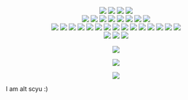 <p align="center" >
    <!--    Code Editors-->
    <img src="https://img.shields.io/badge/-Visual%20Studio%20Code-5194f0?style=flat-square&logo=Visual%20Studio%20Code&logoColor=white"/>
    <img src="https://img.shields.io/badge/-Intellij%20IDEA-5194f0?style=flat-square&logo=intellij%20idea&logoColor=white"/>
    <img src="https://img.shields.io/badge/-PHPStorm-5194f0?style=flat-square&logo=phpstorm&logoColor=white"/>
    <img src="https://img.shields.io/badge/-Sublime-5194f0?style=flat-square&logo=sublimetext&logoColor=white"/>
    <!--    Languages--><br>
    <img src="https://img.shields.io/badge/-PHP-5194f0?style=flat-square&logo=php&logoColor=white"/>
    <img src="https://img.shields.io/badge/-Java-5194f0?style=flat-square&logo=java&logoColor=white"/>
    <img src="https://img.shields.io/badge/-Typescript-5194f0?style=flat-square&logo=typescript&logoColor=white"/>
    <img src="https://img.shields.io/badge/-JavaScript-5194f0?style=flat-square&logo=javascript&logoColor=white"/>
    <img src="https://img.shields.io/badge/-Node.js-5194f0?style=flat-square&logo=node.js&logoColor=white"/>
    <img src="https://img.shields.io/badge/-HTML5-5194f0?style=flat-square&logo=html5&logoColor=white"/>
    <img src="https://img.shields.io/badge/-Laravel-5194f0?style=flat-square&logo=laravel&logoColor=white"/>
    <img src="https://img.shields.io/badge/-Symphony-5194f0?style=flat-square&logo=symphony&logoColor=white"/>
    <!--    Software--><br>
	<img src="https://img.shields.io/badge/-Composer-5194f0?style=flat-square&logo=composer&logoColor=white"/>
	<img src="https://img.shields.io/badge/-Gradle-5194f0?style=flat-square&logo=gradle&logoColor=white"/>
	<img src="https://img.shields.io/badge/-Docker-5194f0?style=flat-square&logo=docker&logoColor=white"/>
	<img src="https://img.shields.io/badge/-NPM-5194f0?style=flat-square&logo=npm&logoColor=white"/>
	<img src="https://img.shields.io/badge/-WebPack-5194f0?style=flat-square&logo=webpack&logoColor=white"/>
	<img src="https://img.shields.io/badge/-GitHub-5194f0?style=flat-square&logo=GitHub&logoColor=white"/>
	<img src="https://img.shields.io/badge/-GitLab-5194f0?style=flat-square&logo=gitlab&logoColor=white"/>
	<img src="https://img.shields.io/badge/-GitHub%20Actions-5194f0?style=flat-square&logo=github%20actions&logoColor=white"/>
	<img src="https://img.shields.io/badge/-Git-5194f0?style=flat-square&logo=Git&logoColor=white"/>
	<img src="https://img.shields.io/badge/-MySQL-5194f0?style=flat-square&logo=mysql&logoColor=white"/>
	<img src="https://img.shields.io/badge/-SQLite-5194f0?style=flat-square&logo=sqlite&logoColor=white"/>
	<img src="https://img.shields.io/badge/-Kotlin-5194f0?style=flat-square&logo=kotlin&logoColor=white"/>
	<img src="https://img.shields.io/badge/-Apache-5194f0?style=flat-square&logo=apache&logoColor=white"/>
	<img src="https://img.shields.io/badge/-Nginx-5194f0?style=flat-square&logo=nginx&logoColor=white"/>
	<img src="https://img.shields.io/badge/-Wireguard-5194f0?style=flat-square&logo=wireguard&logoColor=white"/>
    <!--    Operating Systems--><br>
    <img src="https://img.shields.io/badge/-Windows-5194f0?style=flat-square&logo=windows&logoColor=white"/>
    <img src="https://img.shields.io/badge/-Linux-5194f0?style=flat-square&logo=linux&logoColor=white"/>
    <img src="https://img.shields.io/badge/-CentOS-5194f0?style=flat-square&logo=centos&logoColor=white"/>
</p>

<p align="center" >
    <img src="https://github-readme-stats.vercel.app/api?username=devscyu&count_private=true&show_icons=true&include_all_commits=true&bg_color=00000000&text_color=7a7a7a"/>
</p>

<p align="center" >
    <img src="https://github-readme-stats.vercel.app/api/wakatime?username=DevScyu&bg_color=00000000&text_color=7a7a7e&langs_count=15&layout=compact&hide=other,xml,text&custom_title=Language%20Experience%20(WakaTime)"/>
</p>

<p align="center" >
    <img src="https://github-readme-stats.vercel.app/api/top-langs/?username=devscyu&layout=compact&hide=html&bg_color=00000000&text_color=7a7a7a"/>
</p>


I am alt scyu :)

